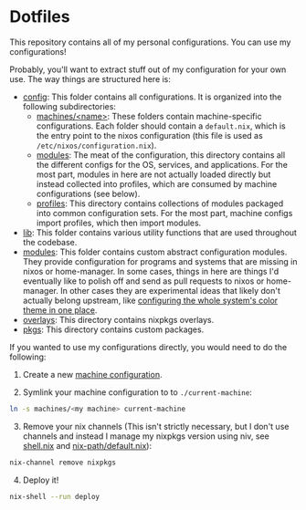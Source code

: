 # Dotfiles

This repository contains all of my personal configurations.  You can use my
configurations!

Probably, you'll want to extract stuff out of my configuration for your own use.
The way things are structured here is:

- [config](./config): This folder contains all configurations.  It is organized
  into the following subdirectories:
  - [machines/\<name>](./config/machines): These folders contain
    machine-specific configurations.  Each folder should contain a
    `default.nix`, which is the entry point to the nixos configuration (this
    file is used as `/etc/nixos/configuration.nix`).
  - [modules](./config/modules): The meat of the configuration, this directory
    contains all the different configs for the OS, services, and applications.
    For the most part, modules in here are not actually loaded directly but
    instead collected into profiles, which are consumed by machine
    configurations (see below).
  - [profiles](./config/profiles): This directory contains collections of
    modules packaged into common configuration sets.  For the most part, machine
    configs import profiles, which then import modules.
- [lib](./lib): This folder contains various utility functions that are used
  throughout the codebase.
- [modules](./modules): This folder contains custom abstract configuration
  modules.  They provide configuration for programs and systems that are missing
  in nixos or home-manager.  In some cases, things in here are things I'd
  eventually like to polish off and send as pull requests to nixos or
  home-manager.  In other cases they are experimental ideas that likely don't
  actually belong upstream, like [configuring the whole system's color theme in
  one place](./modules/home-manager/color-theme.nix).
- [overlays](./overlays): This directory contains nixpkgs overlays.
- [pkgs](./pkgs): This directory contains custom packages.

If you wanted to use my configurations directly, you would need to do the
following:

1. Create a new [machine configuration](./machines).

2. Symlink your machine configuration to to `./current-machine`:

```bash
ln -s machines/<my machine> current-machine
```

3. Remove your nix channels (This isn't strictly necessary, but I don't use
   channels and instead I manage my nixpkgs version using niv, see
   [shell.nix](./shell.nix) and
   [nix-path/default.nix](./modules/nix/nix-path/default.nix)):

```bash
nix-channel remove nixpkgs
```

4. Deploy it!

```bash
nix-shell --run deploy
```
